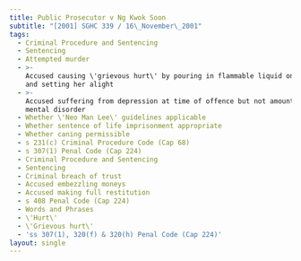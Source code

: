 ```yaml
---
title: Public Prosecutor v Ng Kwok Soon
subtitle: "[2001] SGHC 339 / 16\_November\_2001"
tags:
  - Criminal Procedure and Sentencing
  - Sentencing
  - Attempted murder
  - >-
    Accused causing \'grievous hurt\' by pouring in flammable liquid on victim
    and setting her alight
  - >-
    Accused suffering from depression at time of offence but not amounting to
    mental disorder
  - Whether \'Neo Man Lee\' guidelines applicable
  - Whether sentence of life imprisonment appropriate
  - Whether caning permissible
  - s 231(c) Criminal Procedure Code (Cap 68)
  - s 307(1) Penal Code (Cap 224)
  - Criminal Procedure and Sentencing
  - Sentencing
  - Criminal breach of trust
  - Accused embezzling moneys
  - Accused making full restitution
  - s 408 Penal Code (Cap 224)
  - Words and Phrases
  - \'Hurt\'
  - \'Grievous hurt\'
  - 'ss 307(1), 320(f) & 320(h) Penal Code (Cap 224)'
layout: single
---
```



